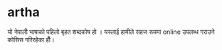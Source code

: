 artha
=====

यो नेपाली भाषाको पहिलो बृहत शब्दकोष हो । यस्लाई हामीले सहज रूपमा online उपलब्ध गराउने कोसिस गरिरहेका हौँ।
